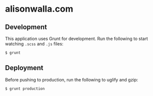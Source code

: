 # alisonwalla.com

## Development

This application uses Grunt for development.  Run the following to start watching `.scss` and `.js` files:

``` sh
$ grunt
```

## Deployment

Before pushing to production, run the following to uglify and gzip:

``` sh
$ grunt production
```
